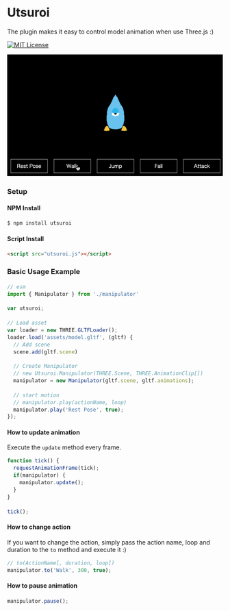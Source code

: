 # Utsuroi

The plugin makes it easy to control model animation when use Three.js :)

[![MIT License](http://img.shields.io/badge/license-MIT-blue.svg?style=flat)](LICENSE)

![](./readme.gif)

### Setup

#### NPM Install

```bash
$ npm install utsuroi
```

#### Script Install

```html
<script src="utsuroi.js"></script>
```

### Basic Usage Example

```javascript
// esm
import { Manipulator } from './manipulator'

var utsuroi;

// Load asset
var loader = new THREE.GLTFLoader();
loader.load('assets/model.gltf', (gltf) {
  // Add scene
  scene.add(gltf.scene)

  // Create Manipulator
  // new Utsuroi.Manipulator(THREE.Scene, THREE.AnimationClip[])
  manipulator = new Manipulator(gltf.scene, gltf.animations);

  // start motion
  // manipulator.play(actionName, loop)
  manipulator.play('Rest Pose', true);
});
```

#### How to update animation

Execute the `update` method every frame.

```javascript
function tick() {
  requestAnimationFrame(tick);
  if(manipulator) {
    manipulator.update();
  }
}

tick();
```

#### How to change action

If you want to change the action, simply pass the action name, loop and duration to the `to` method and execute it :)

```javascript
// to(ActionName[, duration, loop])
manipulator.to('Walk', 300, true);
```

#### How to pause animation

```javascript
manipulator.pause();
```
